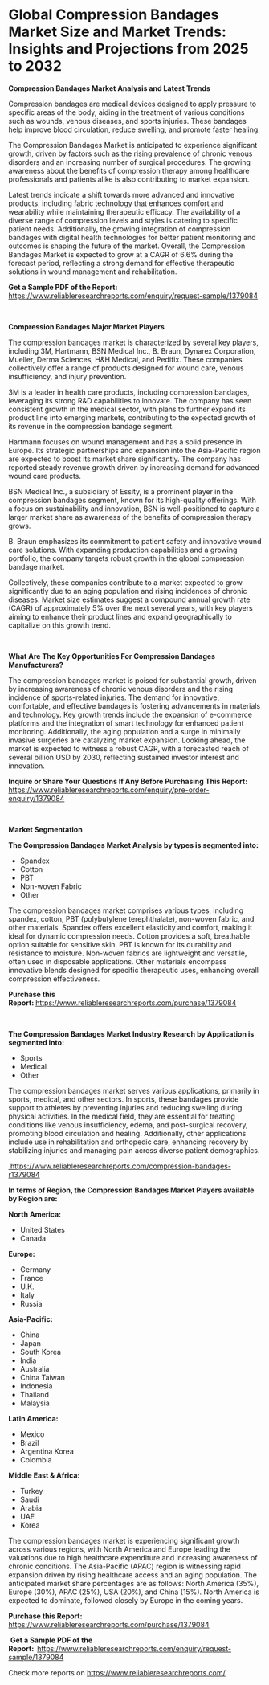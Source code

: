 <p><h1>Global Compression Bandages Market Size and Market Trends: Insights and Projections from 2025 to 2032</h1></p><p><strong>Compression Bandages Market Analysis and Latest Trends</strong></p>
<p><p>Compression bandages are medical devices designed to apply pressure to specific areas of the body, aiding in the treatment of various conditions such as wounds, venous diseases, and sports injuries. These bandages help improve blood circulation, reduce swelling, and promote faster healing.</p><p>The Compression Bandages Market is anticipated to experience significant growth, driven by factors such as the rising prevalence of chronic venous disorders and an increasing number of surgical procedures. The growing awareness about the benefits of compression therapy among healthcare professionals and patients alike is also contributing to market expansion. </p><p>Latest trends indicate a shift towards more advanced and innovative products, including fabric technology that enhances comfort and wearability while maintaining therapeutic efficacy. The availability of a diverse range of compression levels and styles is catering to specific patient needs. Additionally, the growing integration of compression bandages with digital health technologies for better patient monitoring and outcomes is shaping the future of the market. Overall, the Compression Bandages Market is expected to grow at a CAGR of 6.6% during the forecast period, reflecting a strong demand for effective therapeutic solutions in wound management and rehabilitation.</p></p>
<p><strong>Get a Sample PDF of the Report:&nbsp;</strong> <a href="https://www.reliableresearchreports.com/enquiry/request-sample/1379084?utm_campaign=2109&utm_medium=2&utm_source=Github&utm_content=ia&utm_term=05022025&utm_id=compression-bandages">https://www.reliableresearchreports.com/enquiry/request-sample/1379084</a></p>
<p>&nbsp;</p>
<p><strong>Compression Bandages Major Market Players</strong></p>
<p><p>The compression bandages market is characterized by several key players, including 3M, Hartmann, BSN Medical Inc., B. Braun, Dynarex Corporation, Mueller, Derma Sciences, H&H Medical, and Pedifix. These companies collectively offer a range of products designed for wound care, venous insufficiency, and injury prevention.</p><p>3M is a leader in health care products, including compression bandages, leveraging its strong R&D capabilities to innovate. The company has seen consistent growth in the medical sector, with plans to further expand its product line into emerging markets, contributing to the expected growth of its revenue in the compression bandage segment.</p><p>Hartmann focuses on wound management and has a solid presence in Europe. Its strategic partnerships and expansion into the Asia-Pacific region are expected to boost its market share significantly. The company has reported steady revenue growth driven by increasing demand for advanced wound care products.</p><p>BSN Medical Inc., a subsidiary of Essity, is a prominent player in the compression bandages segment, known for its high-quality offerings. With a focus on sustainability and innovation, BSN is well-positioned to capture a larger market share as awareness of the benefits of compression therapy grows.</p><p>B. Braun emphasizes its commitment to patient safety and innovative wound care solutions. With expanding production capabilities and a growing portfolio, the company targets robust growth in the global compression bandage market.</p><p>Collectively, these companies contribute to a market expected to grow significantly due to an aging population and rising incidences of chronic diseases. Market size estimates suggest a compound annual growth rate (CAGR) of approximately 5% over the next several years, with key players aiming to enhance their product lines and expand geographically to capitalize on this growth trend.</p></p>
<p>&nbsp;</p>
<p><strong>What Are The Key Opportunities For Compression Bandages Manufacturers?</strong></p>
<p><p>The compression bandages market is poised for substantial growth, driven by increasing awareness of chronic venous disorders and the rising incidence of sports-related injuries. The demand for innovative, comfortable, and effective bandages is fostering advancements in materials and technology. Key growth trends include the expansion of e-commerce platforms and the integration of smart technology for enhanced patient monitoring. Additionally, the aging population and a surge in minimally invasive surgeries are catalyzing market expansion. Looking ahead, the market is expected to witness a robust CAGR, with a forecasted reach of several billion USD by 2030, reflecting sustained investor interest and innovation.</p></p>
<p><strong>Inquire or Share Your Questions If Any Before Purchasing This Report:</strong> <a href="https://www.reliableresearchreports.com/enquiry/pre-order-enquiry/1379084?utm_campaign=2109&utm_medium=2&utm_source=Github&utm_content=ia&utm_term=05022025&utm_id=compression-bandages">https://www.reliableresearchreports.com/enquiry/pre-order-enquiry/1379084</a></p>
<p>&nbsp;</p>
<p><strong>Market Segmentation</strong></p>
<p><strong>The Compression Bandages Market Analysis by types is segmented into:</strong></p>
<p><ul><li>Spandex</li><li>Cotton</li><li>PBT</li><li>Non-woven Fabric</li><li>Other</li></ul></p>
<p><p>The compression bandages market comprises various types, including spandex, cotton, PBT (polybutylene terephthalate), non-woven fabric, and other materials. Spandex offers excellent elasticity and comfort, making it ideal for dynamic compression needs. Cotton provides a soft, breathable option suitable for sensitive skin. PBT is known for its durability and resistance to moisture. Non-woven fabrics are lightweight and versatile, often used in disposable applications. Other materials encompass innovative blends designed for specific therapeutic uses, enhancing overall compression effectiveness.</p></p>
<p><strong>Purchase this Report:&nbsp;</strong><a href="https://www.reliableresearchreports.com/purchase/1379084?utm_campaign=2109&utm_medium=2&utm_source=Github&utm_content=ia&utm_term=05022025&utm_id=compression-bandages">https://www.reliableresearchreports.com/purchase/1379084</a></p>
<p>&nbsp;</p>
<p><strong>The Compression Bandages Market Industry Research by Application is segmented into:</strong></p>
<p><ul><li>Sports</li><li>Medical</li><li>Other</li></ul></p>
<p><p>The compression bandages market serves various applications, primarily in sports, medical, and other sectors. In sports, these bandages provide support to athletes by preventing injuries and reducing swelling during physical activities. In the medical field, they are essential for treating conditions like venous insufficiency, edema, and post-surgical recovery, promoting blood circulation and healing. Additionally, other applications include use in rehabilitation and orthopedic care, enhancing recovery by stabilizing injuries and managing pain across diverse patient demographics.</p></p>
<p><a href="https://www.reliableresearchreports.com/compression-bandages-r1379084?utm_campaign=2109&utm_medium=2&utm_source=Github&utm_content=ia&utm_term=05022025&utm_id=compression-bandages">&nbsp;https://www.reliableresearchreports.com/compression-bandages-r1379084</a></p>
<p><strong>In terms of Region, the Compression Bandages Market Players available by Region are:</strong></p>
<p>
    <p> <strong> North America: </strong>
        <ul>
            <li>United States</li>
            <li>Canada</li>
        </ul>
        </p> 
    <p> <strong> Europe: </strong>
        <ul>
            <li>Germany</li>
            <li>France</li>
            <li>U.K.</li>
            <li>Italy</li>
            <li>Russia</li>
        </ul>
        </p> 
    <p> <strong> Asia-Pacific: </strong>
        <ul>
            <li>China</li>
            <li>Japan</li>
            <li>South Korea</li>
            <li>India</li>
            <li>Australia</li>
            <li>China Taiwan</li>
            <li>Indonesia</li>
            <li>Thailand</li>
            <li>Malaysia</li>
        </ul>
        </p> 
    <p> <strong> Latin America: </strong>
        <ul>
            <li>Mexico</li>
            <li>Brazil</li>
            <li>Argentina Korea</li>
            <li>Colombia</li>
        </ul>
        </p> 
    <p> <strong> Middle East & Africa: </strong>
        <ul>
            <li>Turkey</li>
            <li>Saudi</li>
            <li>Arabia</li>
            <li>UAE</li>
            <li>Korea</li>
        </ul>
    </p>
    </p>
<p><p>The compression bandages market is experiencing significant growth across various regions, with North America and Europe leading the valuations due to high healthcare expenditure and increasing awareness of chronic conditions. The Asia-Pacific (APAC) region is witnessing rapid expansion driven by rising healthcare access and an aging population. The anticipated market share percentages are as follows: North America (35%), Europe (30%), APAC (25%), USA (20%), and China (15%). North America is expected to dominate, followed closely by Europe in the coming years.</p></p>
<p><strong>Purchase this Report: </strong><a href="https://www.reliableresearchreports.com/purchase/1379084?utm_campaign=2109&utm_medium=2&utm_source=Github&utm_content=ia&utm_term=05022025&utm_id=compression-bandages">https://www.reliableresearchreports.com/purchase/1379084</a></p>
<p>&nbsp;<strong>Get a Sample PDF of the Report:&nbsp;&nbsp;</strong><a href="https://www.reliableresearchreports.com/enquiry/request-sample/1379084?utm_campaign=2109&utm_medium=2&utm_source=Github&utm_content=ia&utm_term=05022025&utm_id=compression-bandages">https://www.reliableresearchreports.com/enquiry/request-sample/1379084</a></p>
<p><strong></strong></p>
<p>Check more reports on <a href="https://www.reliableresearchreports.com/?utm_campaign=2109&utm_medium=2&utm_source=Github&utm_content=ia&utm_term=05022025&utm_id=compression-bandages">https://www.reliableresearchreports.com/</a></p>